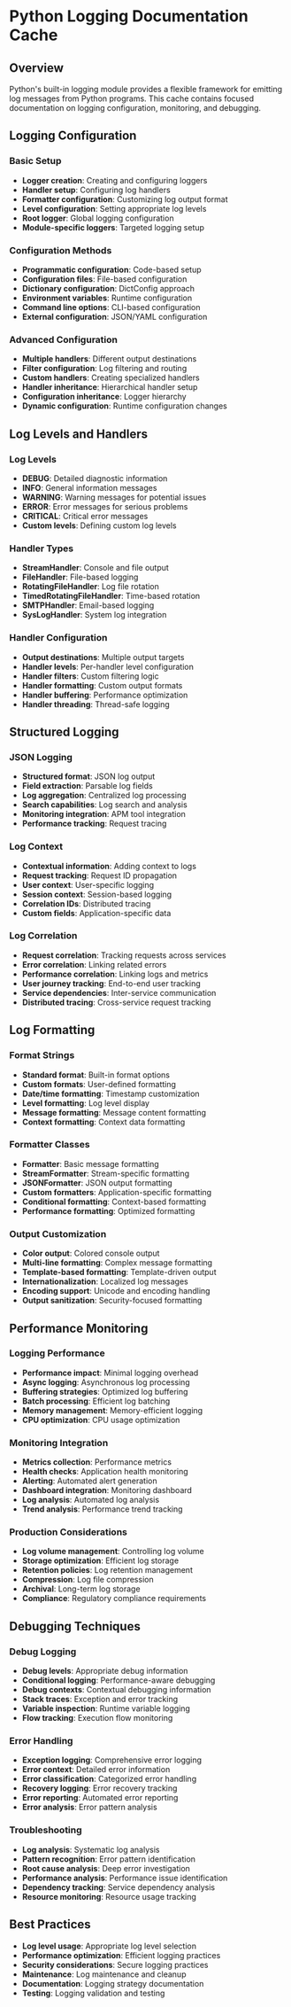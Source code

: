 # Python Logging Documentation Cache

## Overview
Python's built-in logging module provides a flexible framework for emitting log messages from Python programs. This cache contains focused documentation on logging configuration, monitoring, and debugging.

## Logging Configuration

### Basic Setup
- **Logger creation**: Creating and configuring loggers
- **Handler setup**: Configuring log handlers
- **Formatter configuration**: Customizing log output format
- **Level configuration**: Setting appropriate log levels
- **Root logger**: Global logging configuration
- **Module-specific loggers**: Targeted logging setup

### Configuration Methods
- **Programmatic configuration**: Code-based setup
- **Configuration files**: File-based configuration
- **Dictionary configuration**: DictConfig approach
- **Environment variables**: Runtime configuration
- **Command line options**: CLI-based configuration
- **External configuration**: JSON/YAML configuration

### Advanced Configuration
- **Multiple handlers**: Different output destinations
- **Filter configuration**: Log filtering and routing
- **Custom handlers**: Creating specialized handlers
- **Handler inheritance**: Hierarchical handler setup
- **Configuration inheritance**: Logger hierarchy
- **Dynamic configuration**: Runtime configuration changes

## Log Levels and Handlers

### Log Levels
- **DEBUG**: Detailed diagnostic information
- **INFO**: General information messages
- **WARNING**: Warning messages for potential issues
- **ERROR**: Error messages for serious problems
- **CRITICAL**: Critical error messages
- **Custom levels**: Defining custom log levels

### Handler Types
- **StreamHandler**: Console and file output
- **FileHandler**: File-based logging
- **RotatingFileHandler**: Log file rotation
- **TimedRotatingFileHandler**: Time-based rotation
- **SMTPHandler**: Email-based logging
- **SysLogHandler**: System log integration

### Handler Configuration
- **Output destinations**: Multiple output targets
- **Handler levels**: Per-handler level configuration
- **Handler filters**: Custom filtering logic
- **Handler formatting**: Custom output formats
- **Handler buffering**: Performance optimization
- **Handler threading**: Thread-safe logging

## Structured Logging

### JSON Logging
- **Structured format**: JSON log output
- **Field extraction**: Parsable log fields
- **Log aggregation**: Centralized log processing
- **Search capabilities**: Log search and analysis
- **Monitoring integration**: APM tool integration
- **Performance tracking**: Request tracing

### Log Context
- **Contextual information**: Adding context to logs
- **Request tracking**: Request ID propagation
- **User context**: User-specific logging
- **Session context**: Session-based logging
- **Correlation IDs**: Distributed tracing
- **Custom fields**: Application-specific data

### Log Correlation
- **Request correlation**: Tracking requests across services
- **Error correlation**: Linking related errors
- **Performance correlation**: Linking logs and metrics
- **User journey tracking**: End-to-end user tracking
- **Service dependencies**: Inter-service communication
- **Distributed tracing**: Cross-service request tracking

## Log Formatting

### Format Strings
- **Standard format**: Built-in format options
- **Custom formats**: User-defined formatting
- **Date/time formatting**: Timestamp customization
- **Level formatting**: Log level display
- **Message formatting**: Message content formatting
- **Context formatting**: Context data formatting

### Formatter Classes
- **Formatter**: Basic message formatting
- **StreamFormatter**: Stream-specific formatting
- **JSONFormatter**: JSON output formatting
- **Custom formatters**: Application-specific formatting
- **Conditional formatting**: Context-based formatting
- **Performance formatting**: Optimized formatting

### Output Customization
- **Color output**: Colored console output
- **Multi-line formatting**: Complex message formatting
- **Template-based formatting**: Template-driven output
- **Internationalization**: Localized log messages
- **Encoding support**: Unicode and encoding handling
- **Output sanitization**: Security-focused formatting

## Performance Monitoring

### Logging Performance
- **Performance impact**: Minimal logging overhead
- **Async logging**: Asynchronous log processing
- **Buffering strategies**: Optimized log buffering
- **Batch processing**: Efficient log batching
- **Memory management**: Memory-efficient logging
- **CPU optimization**: CPU usage optimization

### Monitoring Integration
- **Metrics collection**: Performance metrics
- **Health checks**: Application health monitoring
- **Alerting**: Automated alert generation
- **Dashboard integration**: Monitoring dashboard
- **Log analysis**: Automated log analysis
- **Trend analysis**: Performance trend tracking

### Production Considerations
- **Log volume management**: Controlling log volume
- **Storage optimization**: Efficient log storage
- **Retention policies**: Log retention management
- **Compression**: Log file compression
- **Archival**: Long-term log storage
- **Compliance**: Regulatory compliance requirements

## Debugging Techniques

### Debug Logging
- **Debug levels**: Appropriate debug information
- **Conditional logging**: Performance-aware debugging
- **Debug contexts**: Contextual debugging information
- **Stack traces**: Exception and error tracking
- **Variable inspection**: Runtime variable logging
- **Flow tracking**: Execution flow monitoring

### Error Handling
- **Exception logging**: Comprehensive error logging
- **Error context**: Detailed error information
- **Error classification**: Categorized error handling
- **Recovery logging**: Error recovery tracking
- **Error reporting**: Automated error reporting
- **Error analysis**: Error pattern analysis

### Troubleshooting
- **Log analysis**: Systematic log analysis
- **Pattern recognition**: Error pattern identification
- **Root cause analysis**: Deep error investigation
- **Performance analysis**: Performance issue identification
- **Dependency tracking**: Service dependency analysis
- **Resource monitoring**: Resource usage tracking

## Best Practices
- **Log level usage**: Appropriate log level selection
- **Performance optimization**: Efficient logging practices
- **Security considerations**: Secure logging practices
- **Maintenance**: Log maintenance and cleanup
- **Documentation**: Logging strategy documentation
- **Testing**: Logging validation and testing
